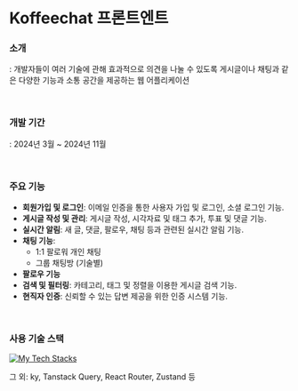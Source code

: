 # Koffeechat 프론트엔트

### 소개
\: 개발자들이 여러 기술에 관해 효과적으로 의견을 나눌 수 있도록 게시글이나 채팅과 같은 다양한 기능과 소통 공간을 제공하는 웹 어플리케이션

<br/>

### 개발 기간

\: 2024년 3월 ~ 2024년 11월

<br/>


### 주요 기능
- **회원가입 및 로그인**: 이메일 인증을 통한 사용자 가입 및 로그인, 소셜 로그인 기능.
- **게시글 작성 및 관리**: 게시글 작성, 시각자료 및 태그 추가, 투표 및 댓글 기능.
- **실시간 알림**: 새 글, 댓글, 팔로우, 채팅 등과 관련된 실시간 알림 기능.
- **채팅 기능**:
    - 1:1 팔로워 개인 채팅
    - 그룹 채팅방 (기술별)
- **팔로우 기능**
- **검색 및 필터링**: 카테고리, 태그 및 정렬을 이용한 게시글 검색 기능.
- **현직자 인증**: 신뢰할 수 있는 답변 제공을 위한 인증 시스템 기능.

<br/>

### 사용 기술 스택
[![My Tech Stacks](https://skillicons.dev/icons?i=html,css,js,ts,react,tailwind,pnpm,vite)](https://skillicons.dev)

그 외: ky, Tanstack Query, React Router, Zustand 등

<br/>
